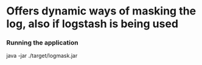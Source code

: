 # Offers dynamic ways of masking the log, also if logstash is being used

### Running the application
java -jar ./target/logmask.jar